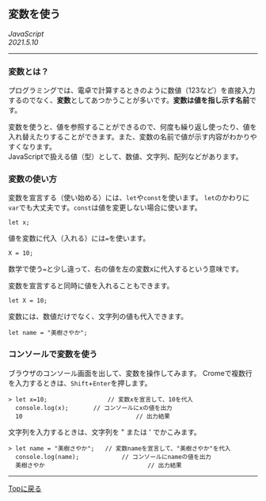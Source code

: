 ## 変数を使う

*JavaScript*  
*2021.5.10* 

---

### 変数とは？

プログラミングでは、電卓で計算するときのように数値（123など）を直接入力するのでなく、**変数**としてあつかうことが多いです。**変数は値を指し示す名前**です。

変数を使うと、値を参照することができるので、何度も繰り返し使ったり、値を入れ替えたりすることができます。また、変数の名前で値が示す内容がわかりやすくなります。  
JavaScriptで扱える値（型）として、数値、文字列、配列などがあります。


### 変数の使い方
変数を宣言する（使い始める）には、`let`や`const`を使います。
`let`のかわりに`var`でも大丈夫です。`const`は値を変更しない場合に使います。
```
let x;
```

値を変数に代入（入れる）には`=`を使います。
```
X = 10;
```
数学で使う`=`と少し違って、右の値を左の変数xに代入するという意味です。

変数を宣言すると同時に値を入れることもできます。
```
let X = 10;
```

変数には、数値だけでなく、文字列の値も代入できます。
```
let name = "美樹さやか";
```

### コンソールで変数を使う
ブラウザのコンソール画面を出して、変数を操作してみます。
Cromeで複数行を入力するときは、`Shift`+`Enter`を押します。

```
> let x=10;					// 変数xを宣言して、10を代入
  console.log(x);		// コンソールにxの値を出力
  10								// 出力結果
```
文字列を入力するときは、文字列を " または ' でかこみます。　　
```
> let name = "美樹さやか";	// 変数nameを宣言して、"美樹さやか"を代入
  console.log(name);			// コンソールにnameの値を出力
  美樹さやか								// 出力結果
```

---
[Topに戻る](../index.html) 


